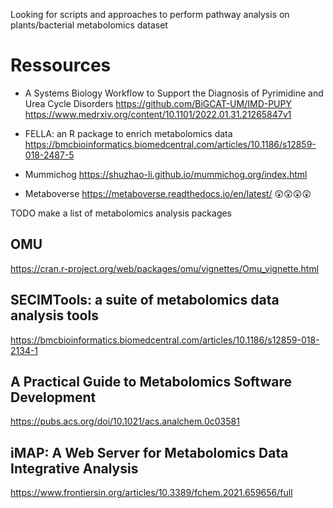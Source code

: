 


Looking for scripts and approaches to perform pathway analysis on plants/bacterial metabolomics dataset



# Ressources

- A Systems Biology Workflow to Support the Diagnosis of Pyrimidine and Urea Cycle Disorders
https://github.com/BiGCAT-UM/IMD-PUPY
https://www.medrxiv.org/content/10.1101/2022.01.31.21265847v1


- FELLA: an R package to enrich metabolomics data
https://bmcbioinformatics.biomedcentral.com/articles/10.1186/s12859-018-2487-5


- Mummichog
https://shuzhao-li.github.io/mummichog.org/index.html

- Metaboverse
https://metaboverse.readthedocs.io/en/latest/ 😲😲😲😲





TODO make a list of metabolomics analysis packages


## OMU
https://cran.r-project.org/web/packages/omu/vignettes/Omu_vignette.html


## SECIMTools: a suite of metabolomics data analysis tools
https://bmcbioinformatics.biomedcentral.com/articles/10.1186/s12859-018-2134-1

## A Practical Guide to Metabolomics Software Development
https://pubs.acs.org/doi/10.1021/acs.analchem.0c03581

## iMAP: A Web Server for Metabolomics Data Integrative Analysis
https://www.frontiersin.org/articles/10.3389/fchem.2021.659656/full